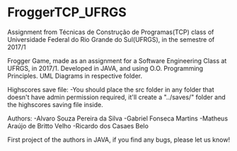 # FroggerTCP_UFRGS
Assignment from Técnicas de Construção de Programas(TCP) class of Universidade Federal do Rio Grande do Sul(UFRGS), in the semestre of 2017/1

Frogger Game, made as an assignment for a Software Engineering Class at UFRGS, in 2017/1.
Developed in JAVA, and using O.O. Programming Principles.
UML Diagrams in respective folder.

Highscores save file:
-You should place the src folder in any folder that doesn't have admin permission required, it'll create a "../saves/" folder and the highscores saving file inside.

Authors:
-Alvaro Souza Pereira da Silva
-Gabriel Fonseca Martins
-Matheus Araújo de Britto Velho
-Ricardo dos Casaes Belo

First project of the authors in JAVA, if you find any bugs, please let us know!

